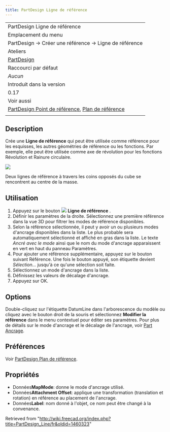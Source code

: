 ```yaml
---
title: PartDesign Ligne de référence
---
```

|  |
| --- |
| PartDesign Ligne de référence |
| Emplacement du menu |
| PartDesign → Créer une référence → Ligne de référence |
| Ateliers |
| [PartDesign](/PartDesign_Workbench/fr "PartDesign Workbench/fr") |
| Raccourci par défaut |
| *Aucun* |
| Introduit dans la version |
| 0.17 |
| Voir aussi |
| [PartDesign Point de référence](/PartDesign_Point/fr "PartDesign Point/fr"), [Plan de référence](/PartDesign_Plane/fr "PartDesign Plane/fr") |
|  |

## Description

Crée une **Ligne de référence** qui peut être utilisée comme référence pour les esquisses, les autres géométries de référence ou les fonctions. Par exemple, elle peut être utilisée comme axe de révolution pour les fonctions Révolution et Rainure circulaire.

![](/images/Datum_line.png)

Deux lignes de référence à travers les coins opposés du cube se rencontrent au centre de la masse.

## Utilisation

1. Appuyez sur le bouton ![](/images/PartDesign_Line.svg) **Ligne de référence** .
2. Définir les paramètres de la droite. Sélectionnez une première référence dans la vue 3D pour filtrer les modes de référence disponibles.
3. Selon la référence sélectionnée, il peut y avoir un ou plusieurs modes d'ancrage disponibles dans la liste. Le plus probable sera automatiquement sélectionné et affiché en gras dans la liste. Le texte *Ancré avec le mode* ainsi que le nom du mode d'ancrage apparaissent en vert en haut du panneau Paramètres.
4. Pour ajouter une référence supplémentaire, appuyez sur le bouton suivant Référence. Une fois le bouton appuyé, son étiquette devient *Sélection...* jusqu'à ce qu'une sélection soit faite.
5. Sélectionnez un mode d'ancrage dans la liste.
6. Définissez les valeurs de décalage d'ancrage.
7. Appuyez sur OK.

## Options

Double-cliquez sur l'étiquette DatumLine dans l'arborescence du modèle ou cliquez avec le bouton droit de la souris et sélectionnez **Modifier la référence** dans le menu contextuel pour éditer ses paramètres. Pour plus de détails sur le mode d'ancrage et le décalage de l'ancrage, voir [Part Ancrage](/Part_EditAttachment/fr "Part EditAttachment/fr").

## Préférences

Voir [PartDesign Plan de référence](/PartDesign_Plane/fr#Préférences "PartDesign Plane/fr").

## Propriétés

* Données**MapMode**: donne le mode d'ancrage utilisé.
* Données**Attachment Offset**: applique une transformation (translation et rotation) en référence au placement de l'ancrage.
* Données**Label**: nom donné à l'objet, ce nom peut être changé à la convenance.

Retrieved from "<http://wiki.freecad.org/index.php?title=PartDesign_Line/fr&oldid=1460323>"